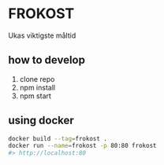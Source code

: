 # FROKOST

Ukas viktigste måltid

## how to develop

1. clone repo
2. npm install
3. npm start

## using docker

```bash
docker build --tag=frokost .
docker run --name=frokost -p 80:80 frokost
#> http://localhost:80
```
